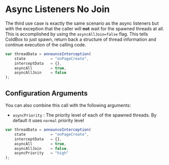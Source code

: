 # Async Listeners No Join

The third use case is exactly the same scenario as the async listeners but with the exception that the caller will **not** wait for the spawned threads at all. This is accomplished by using the `asyncAllJoin=false` flag. This tells ColdBox to just spawn, return back a structure of thread information and continue execution of the calling code.

```js
var threadData = announceInterception(
    state           = "onPageCreate", 
    interceptData   = {}, 
    asyncAll        = true, 
    asyncAllJoin    = false
);
```

## Configuration Arguments

You can also combine this call with the following arguments:

* `asyncPriority` : The priority level of each of the spawned threads. By default it uses `normal` priority level 

```js
var threadData = announceInterception(
    state           = "onPageCreate", 
    interceptData   = {}, 
    asyncAll        = true, 
    asyncAllJoin    = false,
    asyncPriority   = "high"
);
```
